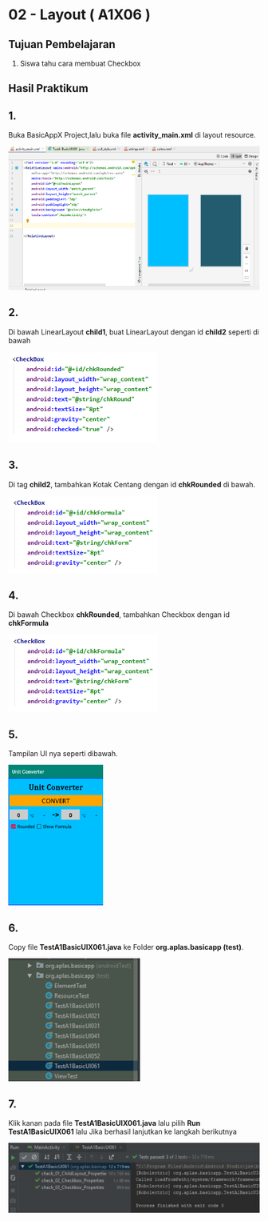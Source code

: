 # 02 - Layout ( A1X06 )


## Tujuan Pembelajaran

1. Siswa tahu cara membuat Checkbox

## Hasil Praktikum 

## 1.
Buka BasicAppX Project,lalu 
buka file **activity_main.xml** di layout resource.

![Teks alternatif](img/A1X03/1.PNG)

## 2. 
Di bawah LinearLayout **child1**, buat LinearLayout dengan id **child2** seperti di bawah

![Teks alternatif](img/A1X06/2.PNG)


## 3.
Di tag **child2**, tambahkan Kotak Centang dengan id **chkRounded**
di bawah.

![Teks alternatif](img/A1X06/3.PNG)

## 4. 
Di bawah Checkbox **chkRounded**, tambahkan Checkbox dengan id **chkFormula**


![Teks alternatif](img/A1X06/3.PNG)

## 5. 
Tampilan UI nya seperti dibawah.

![Teks alternatif](img/A1X06/4.PNG)

## 6. 
Copy file **TestA1BasicUIX061.java** ke Folder **org.aplas.basicapp (test)**.

![Teks alternatif](img/A1X06/5.PNG)


## 7. 
Klik kanan pada file **TestA1BasicUIX061.java** lalu pilih **Run TestA1BasicUIX061** lalu Jika berhasil lanjutkan ke langkah berikutnya 

![Teks alternatif](img/A1X06/6.PNG)